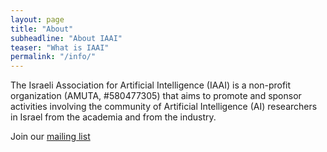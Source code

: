 ```yaml
---
layout: page
title: "About"
subheadline: "About IAAI"
teaser: "What is IAAI"
permalink: "/info/"
---
```



The Israeli Association for Artificial Intelligence (IAAI) is a non-profit organization (AMUTA, #580477305) that aims to promote and sponsor activities involving the community of Artificial Intelligence (AI) researchers in Israel from the academia and from the industry.

Join our [mailing list](https://groups.google.com/g/israeliassociationai)
